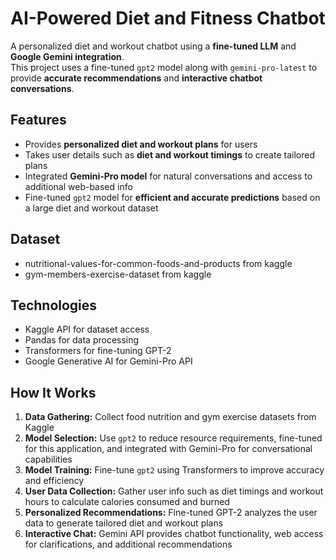 # AI-Powered Diet and Fitness Chatbot 

A personalized diet and workout chatbot using a **fine-tuned LLM** and **Google Gemini integration**.  
This project uses a fine-tuned `gpt2` model along with `gemini-pro-latest` to provide **accurate recommendations** and **interactive chatbot conversations**.

## Features 

- Provides **personalized diet and workout plans** for users  
- Takes user details such as **diet and workout timings** to create tailored plans  
- Integrated **Gemini-Pro model** for natural conversations and access to additional web-based info  
- Fine-tuned `gpt2` model for **efficient and accurate predictions** based on a large diet and workout dataset  

## Dataset 

- nutritional-values-for-common-foods-and-products from kaggle
- gym-members-exercise-dataset from kaggle 


## Technologies 

- Kaggle API for dataset access  
- Pandas for data processing  
- Transformers for fine-tuning GPT-2  
- Google Generative AI for Gemini-Pro API  

## How It Works 

1. **Data Gathering:** Collect food nutrition and gym exercise datasets from Kaggle  
2. **Model Selection:** Use `gpt2` to reduce resource requirements, fine-tuned for this application, and integrated with Gemini-Pro for conversational capabilities  
3. **Model Training:** Fine-tune `gpt2` using Transformers to improve accuracy and efficiency  
4. **User Data Collection:** Gather user info such as diet timings and workout hours to calculate calories consumed and burned  
5. **Personalized Recommendations:** Fine-tuned GPT-2 analyzes the user data to generate tailored diet and workout plans  
6. **Interactive Chat:** Gemini API provides chatbot functionality, web access for clarifications, and additional recommendations  
